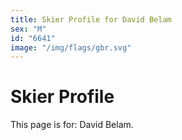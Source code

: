```yaml
---
title: Skier Profile for David Belam
sex: "M"
id: "6641"
image: "/img/flags/gbr.svg" 
---
```


# Skier Profile

This page is for: David Belam.
    
